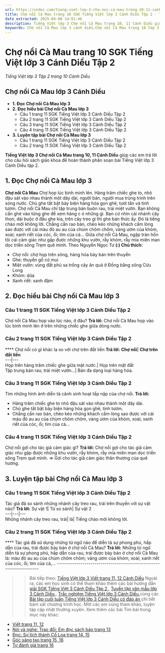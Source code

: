 ```yaml
---
url: https://vndoc.com/tieng-viet-lop-3-cho-noi-ca-mau-trang-10-11-canh-dieu-280758
title: Chợ nổi Cà Mau trang 10 SGK Tiếng Việt lớp 3 Cánh Diều Tập 2 - Tiếng Việt lớp 3 Tập 2 trang 10 Cánh Diều - VnDoc.com
date_extracted: 2025-04-08 14:01:46
description: Tiếng Việt lớp 3 Chợ nổi Cà Mau trang 10, 11 Cánh Diều giúp các em học sinh ôn tập, củng cố kiến thức môn Tiếng Việt lớp 3 tập 2.
keywords: Chợ nổi Cà Mau lớp 3 cánh diều,Chợ nổi Cà Mau trang 10 lớp 3 cánh diều,Chợ nổi Cà Mau lớp 3 trang 10 cánh diều,Tiếng Việt lớp 3 Tập 2 trang 10 Cánh Diều,bài tập tiếng việt lớp 3,tiếng việt lớp 3,tiếng việt lớp 3 tập 1,bài tập tiếng việt lớp 3 tập 1,tiếng việt 3 tập 1,tiếng việt lớp 3 cánh diều,tiếng việt 3 cánh diều,tiếng việt lớp 3 tập 1 cánh diều,tiếng việt lớp 3 cd,tiếng việt 3 cánh diều tập 1,Chợ nổi Cà Mau trang 10 tập 2
---
```


# Chợ nổi Cà Mau trang 10 SGK Tiếng Việt lớp 3 Cánh Diều Tập 2
 _Tiếng Việt lớp 3 Tập 2 trang 10 Cánh Diều_
## **Chợ nổi Cà Mau lớp 3 Cánh Diều**
  * **1\. Đọc Chợ nổi Cà Mau lớp 3**
  * **2\. Đọc hiểu bài Chợ nổi Cà Mau lớp 3**
    * Câu 1 trang 11 SGK Tiếng Việt lớp 3 Cánh Diều Tập 2
    * Câu 2 trang 11 SGK Tiếng Việt lớp 3 Cánh Diều Tập 2
    * Câu 3 trang 11 SGK Tiếng Việt lớp 3 Cánh Diều Tập 2
    * Câu 4 trang 11 SGK Tiếng Việt lớp 3 Cánh Diều Tập 2
  * **3\. Luyện tập bài Chợ nổi Cà Mau lớp 3**
    * Câu 1 trang 11 SGK Tiếng Việt lớp 3 Cánh Diều Tập 2
    * Câu 2 trang 11 SGK Tiếng Việt lớp 3 Cánh Diều Tập 2

**Tiếng Việt lớp 3 Chợ nổi Cà Mau trang 10, 11 Cánh Diều** giúp các em trả lời cho câu hỏi  sách giáo khoa để hoàn thành phần soạn bài Tiếng Việt lớp 3 Cánh Diều tập 2.
## **1\. Đọc Chợ nổi Cà Mau lớp 3**
**Chợ nổi Cà Mau**
Chợ họp lúc bình minh lên. Hàng trăm chiếc ghe to, nhỏ đậu sát vào nhau thành một dãy dài, người bán, người mua trùng trình trên sóng nước. Chủ ghe tất bật bày biện hàng hóa gọn ghẽ, tươi tắn và tinh tươm.
Chợ nổi Cà Mau chỉ tập trung bán buôn rau, trái miệt vườn. Bạn không cần ghé vào từng ghe để xem hàng c ó những gì. Bạn cứ nhìn cái nhánh cây thon, dài buộc ở đầu ghe kia, trên cây treo gì thì ghe bán thức ấy. Đó là tiếng chào mời không lời. Chẳng cần rao bán, chèo kéo những khách cầm lòng sao được với cái màu đỏ au au của chùm chôm chôm, vàng ươm của khóm, xoài; xanh riết của cóc, ổi; tím của cà…
Giữa chợ nổi Cà Mau, ngập tràn hồn tôi cái cảm giác như gặp được những khu vườn, rẫy khóm, rẫy mía miên man dọc triền sông Trẹm quê mình.
Theo Nguyễn Ngọc Tư
**\(:\) Chú thích:**
  * Chợ nổi: chợ họp trên sông, hàng hóa bày bán trên thuyền
  * Ghe: thuyền gỗ có mui
  * Miệt vườn: vùng đất phù sa trồng cây ăn quả ở Đồng bằng sông Cửu Long
  * Khóm: dứa
  * Xanh riết: xanh đậm

## **2\. Đọc hiểu bài Chợ nổi Cà Mau lớp 3**
### **Câu 1 trang 11 SGK Tiếng Việt lớp 3 Cánh Diều Tập 2**
Chợ nổi Cà Mau họp vào lúc nào, ở đâu?
**Trả lời:**
Chợ nổi Cà Mau họp vào lúc bình minh lên ở trên những chiếc ghe giữa dòng nước.
### **Câu 2 trang 11 SGK Tiếng Việt lớp 3 Cánh Diều Tập 2**
**** Chợ nổi có gì khác lạ so với chợ trên đất liền
**Trả lời:**
**Chợ nổi**| **Chợ trên đất liền**  
---|---  
Họp trên hàng trăm chiếc ghe giữa mặt nước.| Họp trên mặt đất  
Tập trung bán rau, trái miệt vườn…| Bán đa dạng loại hàng hóa.  
### **Câu 3 trang 11 SGK Tiếng Việt lớp 3 Cánh Diều Tập 2**
Tìm những hình ảnh diễn tả cảnh sinh hoạt tấp nập của chợ nổi.
**Trả lời:**
  * Hàng trăm chiếc ghe to nhỏ đậu sát vào nhau thành một dãy dài.
  * Chủ ghe tất bật bày biện hàng hóa gọn ghẽ, tinh tươm.
  * Chẳng cần rao bán, chèo kéo những khách cầm lòng sao được với cái màu đỏ au au của chùm chôm chôm, vàng ươm của khóm, xoài; xanh riết của cóc, ổi; tím của cà…

### **Câu 4 trang 11 SGK Tiếng Việt lớp 3 Cánh Diều Tập 2**
Chợ nổi gợi cho tác giả cảm giác gì?
**Trả lời:**
Chợ nổi gợi cho tác giả cảm giác như gặp được những khu vườn, rẫy khóm, rẫy mía miên man dọc triền sông Trẹm quê mình. => Gợi cho tác giả cảm giác thân thương của quê hương.
## **3\. Luyện tập bài Chợ nổi Cà Mau lớp 3**
### **Câu 1 trang 11 SGK Tiếng Việt lớp 3 Cánh Diều Tập 2**
Tác giả đã so sánh những nhánh cây treo rau, trái trên thuyền với sự vật nào?
**Trả lời:**
Sự vật 1| Từ so sánh| Sự vật 2  
---|---|---  
Những nhánh cây treo rau, trái| là| Tiếng chào mời không lời.  
### **Câu 2 trang 11 SGK Tiếng Việt lớp 3 Cánh Diều Tập 2**
**** Tác giả đã sử dụng những từ ngữ nào để diễn tả sự phong phú, hấp dẫn của rau, trái được bày bán ở chợ nổi Cà Mau?
**Trả lời:**
Những từ ngữ diễn tả sự phong phú, hấp dẫn của rau, trái được bày bán ở chợ nổi Cà Mau là: màu đỏ au au của chùm chôm chôm; vàng ươm của khóm, xoài; xanh riết của cóc, ổi; tím của cà,...
\---------------------------------------------------------------------
>> Bài tiếp theo: [Tiếng Việt lớp 3 Viết trang 11, 12 Cánh Diều](<https://vndoc.com/tieng-viet-lop-3-viet-trang-11-12-canh-dieu-280763>)
Ngoài ra, các em học sinh có thể tham khảo thêm các bài hướng dẫn [ giải SGK Tiếng Việt 3 Cánh Diều Tập 2 ](<https://vndoc.com/tieng-viet-lop-3-cd-tap2>) , [ Tuyển tập văn mẫu lớp 3 Cánh Diều ](<https://vndoc.com/tap-lam-van-lop3>) , [ Trắc nghiệm Tiếng Việt lớp 3 Cánh Diều ](<https://vndoc.com/trac-nghiem-tieng-viet-3-canh-dieu>) cùng các [ Bài tập cuối tuần Tiếng Việt lớp 3 Cánh Diều có đáp án ](<https://vndoc.com/bai-tap-cuoi-tuan-lop-3-mon-tieng-viet-canh-dieu>) chi tiết bám sát chương trình học. Mời các em cùng tham khảo, luyện tập cập nhật thường xuyên.
Xem thêm các bài Tìm bài trong mục này khác:
  * [Viết trang 11, 12](</tieng-viet-lop-3-viet-trang-11-12-canh-dieu-280763>)
  * [Nói và nghe: Trao đổi: Em đọc sách báo trang 13](</tieng-viet-lop-3-em-doc-sach-bao-trang-13-canh-dieu-tap-2-280766>)
  * [Đọc: Sự tích thành Cổ Loa trang 14, 15](</tieng-viet-lop-3-su-tich-thanh-co-loa-trang-14-15-canh-dieu-280768>)
  * [Góc sáng tạo trang 15, 16](</tieng-viet-lop-3-goc-sang-tao-trang-15-16-canh-dieu-280771>)
  * [Tự đánh giá trang 16](</tu-danh-gia-trang-16-tieng-viet-lop-3-tap-2-canh-dieu-280773>)

